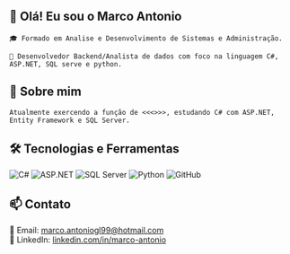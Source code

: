## 👋 Olá! Eu sou o Marco Antonio

    🎓 Formado em Analise e Desenvolvimento de Sistemas e Administração.

    🚀 Desenvolvedor Backend/Analista de dados com foco na linguagem C#, ASP.NET, SQL serve e python.


## 🚀 Sobre mim

    Atualmente exercendo a função de <<<>>>, estudando C# com ASP.NET, Entity Framework e SQL Server.


## 🛠️ Tecnologias e Ferramentas 
![C#](https://img.shields.io/badge/C%23-239120?style=flat&logo=c-sharp&logoColor=white)
![ASP.NET](https://img.shields.io/badge/ASP.NET-512BD4?style=flat&logo=dotnet&logoColor=white)
![SQL Server](https://img.shields.io/badge/SQL%20Server-CC2927?style=flat&logo=microsoftsqlserver&logoColor=white)
![Python](https://img.shields.io/badge/Python-3776AB?style=flat&logo=python&logoColor=white)
![GitHub](https://img.shields.io/badge/GitHub-181717?style=flat&logo=github&logoColor=white)
    
## 📫 Contato
📧 Email: [marco.antoniogl99@hotmail.com](mailto:marco.antoniogl99@hotmail.com)  
💼 LinkedIn: [linkedin.com/in/marco-antonio](https://www.linkedin.com/in/marco-antonio-gomes-de-lima-043b91195/)
